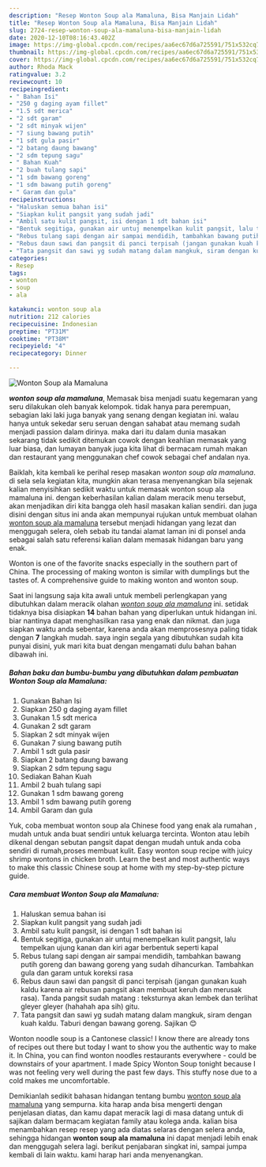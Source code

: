 ```yaml
---
description: "Resep Wonton Soup ala Mamaluna, Bisa Manjain Lidah"
title: "Resep Wonton Soup ala Mamaluna, Bisa Manjain Lidah"
slug: 2724-resep-wonton-soup-ala-mamaluna-bisa-manjain-lidah
date: 2020-12-10T08:16:43.402Z
image: https://img-global.cpcdn.com/recipes/aa6ec67d6a725591/751x532cq70/wonton-soup-ala-mamaluna-foto-resep-utama.jpg
thumbnail: https://img-global.cpcdn.com/recipes/aa6ec67d6a725591/751x532cq70/wonton-soup-ala-mamaluna-foto-resep-utama.jpg
cover: https://img-global.cpcdn.com/recipes/aa6ec67d6a725591/751x532cq70/wonton-soup-ala-mamaluna-foto-resep-utama.jpg
author: Rhoda Mack
ratingvalue: 3.2
reviewcount: 10
recipeingredient:
- " Bahan Isi"
- "250 g daging ayam fillet"
- "1.5 sdt merica"
- "2 sdt garam"
- "2 sdt minyak wijen"
- "7 siung bawang putih"
- "1 sdt gula pasir"
- "2 batang daung bawang"
- "2 sdm tepung sagu"
- " Bahan Kuah"
- "2 buah tulang sapi"
- "1 sdm bawang goreng"
- "1 sdm bawang putih goreng"
- " Garam dan gula"
recipeinstructions:
- "Haluskan semua bahan isi"
- "Siapkan kulit pangsit yang sudah jadi"
- "Ambil satu kulit pangsit, isi dengan 1 sdt bahan isi"
- "Bentuk segitiga, gunakan air untuj menempelkan kulit pangsit, lalu tempelkan ujung kanan dan kiri agar berbentuk seperti kapal"
- "Rebus tulang sapi dengan air sampai mendidih, tambahkan bawang putih goreng dan bawang goreng yang sudah dihancurkan. Tambahkan gula dan garam untuk koreksi rasa"
- "Rebus daun sawi dan pangsit di panci terpisah (jangan gunakan kuah kaldu karena air rebusan pangsit akan membuat keruh dan merusak rasa). Tanda pangsit sudah matang : teksturnya akan lembek dan terlihat gleyer gleyer (hahahah apa sih) gitu."
- "Tata pangsit dan sawi yg sudah matang dalam mangkuk, siram dengan kuah kaldu. Taburi dengan bawang goreng. Sajikan 😊"
categories:
- Resep
tags:
- wonton
- soup
- ala

katakunci: wonton soup ala 
nutrition: 212 calories
recipecuisine: Indonesian
preptime: "PT31M"
cooktime: "PT38M"
recipeyield: "4"
recipecategory: Dinner

---
```



![Wonton Soup ala Mamaluna](https://img-global.cpcdn.com/recipes/aa6ec67d6a725591/751x532cq70/wonton-soup-ala-mamaluna-foto-resep-utama.jpg)

<b><i>wonton soup ala mamaluna</i></b>, Memasak bisa menjadi suatu kegemaran yang seru dilakukan oleh banyak kelompok. tidak hanya para perempuan, sebagian laki laki juga banyak yang senang dengan kegiatan ini. walau hanya untuk sekedar seru seruan dengan sahabat atau memang sudah menjadi passion dalam dirinya. maka dari itu dalam dunia masakan sekarang tidak sedikit ditemukan cowok dengan keahlian memasak yang luar biasa, dan lumayan banyak juga kita lihat di bermacam rumah makan dan restaurant yang menggunakan chef cowok sebagai chef andalan nya.

Baiklah, kita kembali ke perihal resep masakan <i>wonton soup ala mamaluna</i>. di sela sela kegiatan kita, mungkin akan terasa menyenangkan bila sejenak kalian menyisihkan sedikit waktu untuk memasak wonton soup ala mamaluna ini. dengan keberhasilan kalian dalam meracik menu tersebut, akan menjadikan diri kita bangga oleh hasil masakan kalian sendiri. dan juga disini dengan situs ini anda akan mempunyai rujukan untuk membuat olahan <u>wonton soup ala mamaluna</u> tersebut menjadi hidangan yang lezat dan menggugah selera, oleh sebab itu tandai alamat laman ini di ponsel anda sebagai salah satu referensi kalian dalam memasak hidangan baru yang enak.

Wonton is one of the favorite snacks especially in the southern part of China. The processing of making wonton is similar with dumplings but the tastes of. A comprehensive guide to making wonton and wonton soup.


Saat ini langsung saja kita awali untuk membeli perlengkapan yang dibutuhkan dalam meracik olahan <u><i>wonton soup ala mamaluna</i></u> ini. setidak tidaknya bisa disiapkan <b>14</b> bahan bahan yang diperlukan untuk hidangan ini. biar nantinya dapat menghasilkan rasa yang enak dan nikmat. dan juga siapkan waktu anda sebentar, karena anda akan memprosesnya paling tidak dengan <b>7</b> langkah mudah. saya ingin segala yang dibutuhkan sudah kita punyai disini, yuk mari kita buat dengan mengamati dulu bahan bahan dibawah ini.

<!--inarticleads1-->

##### Bahan baku dan bumbu-bumbu yang dibutuhkan dalam pembuatan Wonton Soup ala Mamaluna:

1. Gunakan  Bahan Isi
1. Siapkan 250 g daging ayam fillet
1. Gunakan 1.5 sdt merica
1. Gunakan 2 sdt garam
1. Siapkan 2 sdt minyak wijen
1. Gunakan 7 siung bawang putih
1. Ambil 1 sdt gula pasir
1. Siapkan 2 batang daung bawang
1. Siapkan 2 sdm tepung sagu
1. Sediakan  Bahan Kuah
1. Ambil 2 buah tulang sapi
1. Gunakan 1 sdm bawang goreng
1. Ambil 1 sdm bawang putih goreng
1. Ambil  Garam dan gula


Yuk, coba membuat wonton soup ala Chinese food yang enak ala rumahan , mudah untuk anda buat sendiri untuk keluarga tercinta. Wonton atau lebih dikenal dengan sebutan pangsit dapat dengan mudah untuk anda coba sendiri di rumah,proses membuat kulit. Easy wonton soup recipe with juicy shrimp wontons in chicken broth. Learn the best and most authentic ways to make this classic Chinese soup at home with my step-by-step picture guide. 

<!--inarticleads2-->

##### Cara membuat Wonton Soup ala Mamaluna:

1. Haluskan semua bahan isi
1. Siapkan kulit pangsit yang sudah jadi
1. Ambil satu kulit pangsit, isi dengan 1 sdt bahan isi
1. Bentuk segitiga, gunakan air untuj menempelkan kulit pangsit, lalu tempelkan ujung kanan dan kiri agar berbentuk seperti kapal
1. Rebus tulang sapi dengan air sampai mendidih, tambahkan bawang putih goreng dan bawang goreng yang sudah dihancurkan. Tambahkan gula dan garam untuk koreksi rasa
1. Rebus daun sawi dan pangsit di panci terpisah (jangan gunakan kuah kaldu karena air rebusan pangsit akan membuat keruh dan merusak rasa). Tanda pangsit sudah matang : teksturnya akan lembek dan terlihat gleyer gleyer (hahahah apa sih) gitu.
1. Tata pangsit dan sawi yg sudah matang dalam mangkuk, siram dengan kuah kaldu. Taburi dengan bawang goreng. Sajikan 😊


Wonton noodle soup is a Cantonese classic! I know there are already tons of recipes out there but today I want to show you the authentic way to make it. In China, you can find wonton noodles restaurants everywhere - could be downstairs of your apartment. I made Spicy Wonton Soup tonight because I was not feeling very well during the past few days. This stuffy nose due to a cold makes me uncomfortable. 

Demikianlah sedikit bahasan hidangan tentang bumbu <u>wonton soup ala mamaluna</u> yang sempurna. kita harap anda bisa mengerti dengan penjelasan diatas, dan kamu dapat meracik lagi di masa datang untuk di sajikan dalam bermacam kegiatan family atau kolega anda. kalian bisa menambahkan resep resep yang ada diatas selaras dengan selera anda, sehingga hidangan <b>wonton soup ala mamaluna</b> ini dapat menjadi lebih enak dan menggugah selera lagi. berikut penjabaran singkat ini, sampai jumpa kembali di lain waktu. kami harap hari anda menyenangkan.
